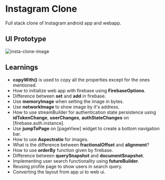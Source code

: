 # Instagram Clone

Full stack clone of Instagram android app and webapp.

## UI Prototype

![insta-clone-image](https://user-images.githubusercontent.com/77967955/196025529-225280c0-aeb1-4e09-9fd6-b2fa44a26a9d.png)

## Learnings

- **copyWith()** is used to copy all the properties except for the ones mentioned.
- How to initialize web app with firebase using **FirebaseOptions**.
- Difference between **set** and **add** in firebase.
- Use **memoryImage** when setting the image in bytes.
- Use **networkImage** to show image by it's address.
- How to use streamBuilder for authentication state persistence using **idTokenChange**, **userChanges**, **authStateChanges** on [firebase.auth.instance]. 
- Use **jumpToPage** on [pageView] widget to create a bottom navigation bar.
- How to use **Aspectratio** for images.
- What is the difference between **fractionalOffset** and **alignment**?
- How to use **orderBy** function given by firebase.
- Difference between **querySnapshot** and **documentSnapshot**.
- Implementing user search functionality using **futureBuilder**.
- Reusing profile page to show users in search query.
- Converting the layout from app ui to web ui.
